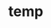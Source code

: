 # temp





































































































































































































































































































































































